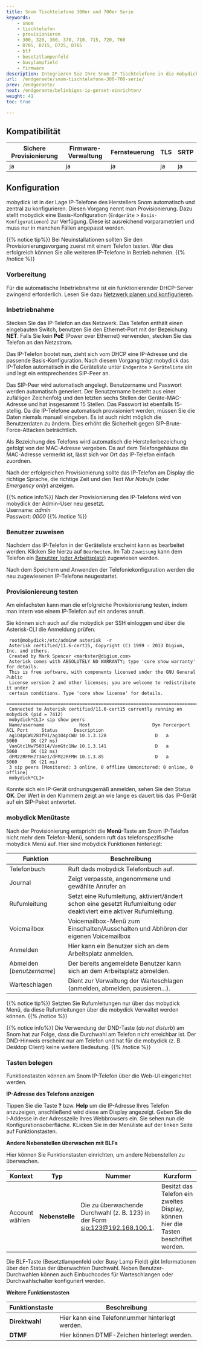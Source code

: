 ```yaml
---
title: Snom Tischtelefone 300er und 700er Serie
keywords:
    - snom
    - tischtelefon
    - provisionieren
    - 300, 320, 360, 370, 710, 715, 720, 760
    - D705, D715, D725, D765
    - blf
    - besetztlampenfeld
    - busylampfield
    - firmware
description: Integrieren Sie Ihre Snom IP-Tischtelefone in die mobydick.
url:  /endgeraete/snom-tischtelefone-300-700-serie/
prev: /endgeraete/
next: /endgeraete/beliebiges-ip-geraet-einrichten/
weight: 41
toc: true

---
```


## Kompatibilität

|Sichere Provisionierung|Firmware-Verwaltung|Fernsteuerung|TLS|SRTP|
|---|---|---|---|---|
|ja|ja|ja|ja|ja|


## Konfiguration

mobydick ist in der Lage IP-Telefone des Herstellers Snom automatisch und zentral zu konfigurieren. Diesen Vorgang nennt man Provisionierung. Dazu stellt mobydick eine Basis-Konfiguration (`Endgeräte` > `Basis-Konfigurationen`) zur Verfügung. Diese ist ausreichend vorparametriert und muss nur in manchen Fällen angepasst werden.

{{% notice tip%}}
Bei Neuinstallationen sollten Sie den Provisionierungsvorgang zuerst mit einem Telefon testen. War dies erfolgreich können Sie alle weiteren IP-Telefone in Betrieb nehmen.
{{% /notice %}}

### Vorbereitung

Für die automatische Inbetriebnahme ist ein funktionierender DHCP-Server zwingend erforderlich. Lesen Sie dazu
[Netzwerk planen und konfigurieren](/../server/netzwerk-konfigurieren/).

### Inbetriebnahme

Stecken Sie das IP-Telefon an das Netzwerk. Das Telefon enthält einen eingebauten Switch, benutzen Sie den Ethernet-Port mit der Bezeichung **NET**. Falls Sie kein **PoE** (Power over Ethernet) verwenden, stecken Sie das Telefon an den Netzstrom.

Das IP-Telefon bootet nun, zieht sich vom DHCP eine IP-Adresse und die passende Basis-Konfiguration. Nach diesem Vorgang trägt mobydick das IP-Telefon automatisch in die Geräteliste unter `Endgeräte` > `Geräteliste` ein und legt ein entsprechendes SIP-Peer an.

Das SIP-Peer wird automatisch angelegt. Benutzername und Passwort werden automatisch generiert. Der Benutzername besteht aus einer zufälligen Zeichenfolg und den letzten sechs Stellen der Geräte-MAC-Adresse und hat insgesammt 15 Stellen. Das Passwort ist ebenfalls 15-stellig. Da die IP-Telefone automatisch provisioniert werden, müssen Sie die Daten niemals manuell eingeben. Es ist auch nicht möglich die Benutzerdaten zu ändern. Dies erhöht die Sicherheit gegen SIP-Brute-Force-Attacken beträchtlich.

Als Bezeichung des Telefons wird automatisch die Herstellerbezeichung gefolgt von der MAC-Adresse vergeben. Da auf dem Telefongehäuse die MAC-Adresse vermerkt ist, lässt sich vor Ort das IP-Telefon  einfach zuordnen.

Nach der erfolgreichen Provisionierung sollte das IP-Telefon am Display die richtige Sprache, die richtige Zeit und den Text *Nur Notrufe* (oder *Emergency only*) anzeigen.

{{% notice info%}}
Nach der Provisionierung des IP-Telefons wird von mobydick der Admin-User neu gesetzt.
<br>Username: *admin*
<br>Passwort: *0000*
{{% /notice %}}

### Benutzer zuweisen

Nachdem das IP-Telefon in der Geräteliste erscheint kann es bearbeitet werden. Klicken Sie hierzu auf `Bearbeiten`. Im Tab `Zuweisung` kann dem Telefon ein [Benutzer (oder Arbeitsplatz)](/../benutzer/benutzer-arbeitsplaetze/) zugewiesen werden.

Nach dem Speichern und Anwenden der Telefoniekonfiguration werden die neu zugewiesenen IP-Telefone neugestartet.

<!-- **Schnelle Geräteinbetriebnahme (bis mobydick Version 7.12)** -->

### Provisioniereung testen

Am einfachsten kann man die erfolgreiche Provisionierung testen, indem man intern von einem IP-Telefon auf ein anderes anruft.

Sie können sich auch auf die mobydick per SSH einloggen und über die Asterisk-CLI die Anmeldung prüfen.

     root@mobydick:/etc/admin# asterisk  -r
     Asterisk certified/11.6-cert15, Copyright (C) 1999 - 2013 Digium, Inc. and others.
     Created by Mark Spencer <markster@digium.com>
     Asterisk comes with ABSOLUTELY NO WARRANTY; type 'core show warranty' for details.
     This is free software, with components licensed under the GNU General Public
     License version 2 and other licenses; you are welcome to redistribute it under
     certain conditions. Type 'core show license' for details.
     =========================================================================
     Connected to Asterisk certified/11.6-cert15 currently running on mobydick (pid = 7412)
     mobydick*CLI> sip show peers
     Name/username             Host                       Dyn Forcerport ACL Port     Status      Description
     ag1O4pCWU283f91/ag1O4pCWU 10.1.3.128                  D   a             5060     OK (27 ms)
     VanGtc1Nw750314/VanGtc1Nw 10.1.3.141                  D   a             5060     OK (12 ms)
     dFMz2RFMH2734e1/dFMz2RFMH 10.1.3.85                   D   a             5060     OK (21 ms)
     3 sip peers [Monitored: 3 online, 0 offline Unmonitored: 0 online, 0 offline]
     mobydick*CLI>

Konnte sich ein IP-Gerät ordnungsgemäß anmelden, sehen Sie den Status **OK**. Der Wert in den Klammern zeigt an wie lange es dauert bis das IP-Gerät auf ein SIP-Paket antwortet.

### mobydick Menütaste

Nach der Provisionierung entspricht die **Menü**-Taste am Snom IP-Telefon nicht mehr dem Telefon-Menü, sondern ruft das telefonspezifische mobydick Menü auf. Hier sind mobydick Funktionen hinterlegt:

|Funktion|Beschreibung|
|---|---|
|Telefonbuch|Ruft dads mobydick Telefonbuch auf.|
|Journal|Zeigt verpasste, angenommene und gewählte Anrufer an|
|Rufumleitung|Setzt eine Rufumleitung, aktiviert/ändert schon eine gesetzt Rufumleitung oder deaktiviert eine aktiver Rufumleitung.|
|Voicmailbox|Voicemailbox-Menü zum Einschalten/Ausschalten und Abhören der eigenen Voicemailbox|
|Anmelden|Hier kann ein Benutzer sich an dem Arbeitsplatz anmelden.|
|Abmelden [*benutzername*]|Der bereits angemeldete Benutzer kann sich an dem Arbeitsplatz abmelden.|
|Warteschlagen|Dient zur Verwaltung der Warteschlagen (anmelden, abmelden, pausieren...).|

{{% notice tip%}}
Setzten Sie Rufumleitungen nur über das mobydick Menü, da diese Rufumleitungen über die mobydick Verwaltet werden können.
{{% /notice %}}

{{% notice info%}}
Die Verwendung der DND-Taste (*do not disturb*) am Snom hat zur Folge, dass die Durchwahl am Telefon nicht erreichbar ist. Der DND-Hinweis erscheint nur am Telefon und hat für die mobydick (z. B. Desktop Client) keine weitere Bedeutung.
{{% /notice %}}

### Tasten belegen

Funktionstasten können am Snom IP-Telefon über die Web-UI eingerichtet werden.

**IP-Adresse des Telefons anzeigen**

Tippen Sie die Taste **?** bzw. **Help** um die IP-Adresse Ihres Telefon anzuzeigen, anschließend wird diese am Display angezeigt. Geben Sie die I-Addesse in der Adresszeile Ihres Webbrowsers ein. Sie sehen nun die Konfigurationsoberfläche. KLicken Sie in der Menüliste auf der linken Seite auf Funktionstasten.

**Andere Nebenstellen überwachen mit BLFs**

Hier können Sie Funktionstasten einrichten, um andere Nebenstellen zu überwachen.

|Kontext|Typ|Nummer|Kurzform|
|---|---|---|---|
|Account wählen|**Nebenstelle**|Die zu überwachende Durchwahl (z. B. 123) in der Form <sip:123@192.168.100.1>.|Besitzt das Telefon ein zweites Display, können hier die Tasten beschriftet werden.|

Die BLF-Taste (Besetztlampenfeld oder Busy Lamp Field) gibt Informationen über den Status der überwachten Durchwahl.
Neben Benutzer-Durchwahlen können auch Einbuchcodes für Warteschlangen oder Durchwahlschalter konfiguriert werden.

**Weitere Funktionstasten**

|Funktionstaste|Beschreibung|
|---|---|
|**Direktwahl**|Hier kann eine Telefonnummer hinterlegt werden.|
|**DTMF**|Hier können DTMF-Zeichen hinterlegt werden.|

<!-- ### Basis-Konfiguration

### Firmwareupdate -->
